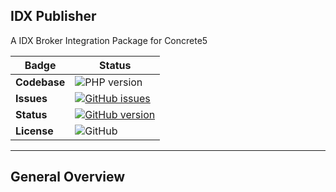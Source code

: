 IDX Publisher
---
A IDX Broker Integration Package for Concrete5

Badge | Status
--- | ---
**Codebase** | ![PHP version](https://img.shields.io/badge/PHP-7.0%20%2B-green.svg?style=plastic)
**Issues** | [![GitHub issues](https://img.shields.io/badge/Issues-View-orange.svg?style=plastic)](https://github.com/BuildingBridge/IDX_Publisher/issues)
**Status** | [![GitHub version](https://img.shields.io/badge/Status-In%20Development-orange.svg?style=plastic?logo=github)](https://github.com/BuildingBridge/IDX_Publisher/releases)
**License** | ![GitHub](https://img.shields.io/github/license/mashape/apistatus.svg?style=plastic)

---

**General Overview**
---
